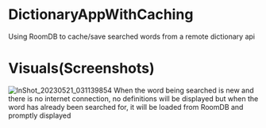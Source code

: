 # DictionaryAppWithCaching
Using RoomDB to cache/save searched words from a remote dictionary api

# Visuals(Screenshots)
![InShot_20230521_031139854](https://github.com/Anthony-Abuah/DictionaryAppWithCaching/assets/33869730/763f59fd-acd4-4a4e-a471-e174f2e76b6a)
When the word being searched is new and there is no internet connection, no definitions will be displayed but when the word has already been searched for, it will be loaded from RoomDB and promptly displayed
